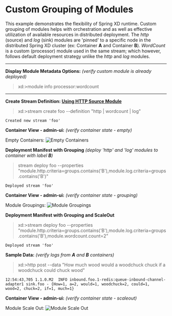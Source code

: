 Custom Grouping of Modules
==========================

This example demonstrates the flexibility of Spring XD runtime. Custom grouping of modules helps with orchestration and as well as effective utilization of available resources in distributed deployment. The _http_ (source) and _log_ (sink) modules are 'pinned' to a specific node in the distributed Spring XD cluster (ex: Container **A** and Container **B**). _WordCount_ is a custom (processor) module used in the same stream; which however, follows default deployment strategy unlike the _http_ and _log_ modules.

---

**Display Module Metadata Options:** _(verify custom module is already deployed)_
> xd:>module info processor:wordcount

---
 
**Create Stream Definition: [Using HTTP Source Module](https://github.com/spring-projects/spring-xd/wiki/Sources#http)**
> xd:>stream create foo --definition "http | wordcount | log"

```
Created new stream 'foo'
```

**Container View - admin-ui:** _(verify container state - empty)_

Empty Containers:
![Empty Containers](https://github.com/sabbyanandan/spring-xd-examples/tree/master//wordcount-grouping/src/main/resources/empty-containers.png)

**Deployment Manifest with Grouping** _(deploy 'http' and 'log' modules to container with label **B**)_
>stream deploy foo --properties "module.http.criteria=groups.contains('B'),module.log.criteria=groups.contains('B')"

```
Deployed stream 'foo'
```

**Container View - admin-ui:** _(verify container state - grouping)_

Module Groupings:
![Module Groupings](https://github.com/sabbyanandan/spring-xd-examples/tree/master//wordcount-grouping/src/main/resources/module_grouping.png)


**Deployment Manifest with Grouping and ScaleOut**
>xd:>stream deploy foo --properties "module.http.criteria=groups.contains('B'),module.log.criteria=groups.contains('B'),module.wordcount.count=2"

```
Deployed stream 'foo'
```

**Sample Data:** _(verify logs from **A** and **B** containers)_
> xd:>http post --data "How much wood would a woodchuck chuck if a woodchuck could chuck wood"

```
12:54:43,705 1.1.0.M2  INFO inbound.foo.1-redis:queue-inbound-channel-adapter1 sink.foo - {How=1, a=2, would=1, woodchuck=2, could=1, wood=2, chuck=2, if=1, much=1}
```

**Container View - admin-ui:** _(verify container state - scaleout)_

Module Scale Out:
![Module Scale Out](https://github.com/sabbyanandan/spring-xd-examples/tree/master//wordcount-grouping/src/main/resources/custom_module_scaleout.png)



